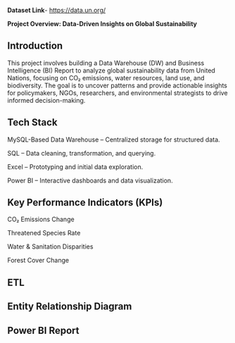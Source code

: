 **Dataset Link**- https://data.un.org/

**Project Overview: Data-Driven Insights on Global Sustainability**

**Introduction**
---------------

This project involves building a Data Warehouse (DW) and Business Intelligence (BI) Report to analyze global sustainability data from United Nations, focusing on CO₂ emissions, water resources, land use, and biodiversity. The goal is to uncover patterns and provide actionable insights for policymakers, NGOs, researchers, and environmental strategists to drive informed decision-making.



**Tech Stack**
-------------

MySQL-Based Data Warehouse – Centralized storage for structured data.

SQL – Data cleaning, transformation, and querying.

Excel – Prototyping and initial data exploration.

Power BI – Interactive dashboards and data visualization.



**Key Performance Indicators (KPIs)**
-----------------------------------

CO₂ Emissions Change

Threatened Species Rate

Water & Sanitation Disparities

Forest Cover Change

**ETL**
-------


**Entity Relationship Diagram**
------------------------------


**Power BI Report**
------------------


